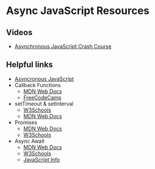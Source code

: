 # Async JavaScript Resources

## Videos
- [Asynchronous JavaScript Crash Course](https://www.youtube.com/watch?v=exBgWAIeIeg&t=3351s)
## Helpful links

- [Asyncronous JavaScript](https://developer.mozilla.org/en-US/docs/Learn/JavaScript/Asynchronous/Introducing)
- Callback Functions
    - [MDN Web Docs](https://developer.mozilla.org/en-US/docs/Glossary/Callback_function)
    - [FreeCodeCamp](https://www.freecodecamp.org/news/what-is-a-callback-function-in-javascript/)
- setTimeout & setInterval
    - [W3Schools](https://www.w3schools.com/js/js_timing.asp)
    - [MDN Web Docs](https://developer.mozilla.org/en-US/docs/Web/API/setTimeout)
- Promises
    - [MDN Web Docs](https://developer.mozilla.org/en-US/docs/Web/JavaScript/Reference/Global_Objects/Promise)
    - [W3Schools](https://www.w3schools.com/js/js_promise.asp)
- Async Await
    - [MDN Web Docs](https://developer.mozilla.org/en-US/docs/Web/JavaScript/Reference/Statements/async_function)
    - [W3Schools](https://www.w3schools.com/js/js_async.asp)
    - [JavaScript Info](https://javascript.info/async-await)